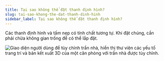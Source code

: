 ```yaml
---
title: Tại sao không thể đặt thanh định hình?
slug: tai-sao-khong-the-dat-thanh-dinh-hinh
sidebar_label: Tại sao không thể đặt thanh định hình?
---
```


Các thanh định hình và tấm nẹp có tính chất tương tự. Khi đặt chúng, cần phải chừa không gian trống để có thể lắp đặt.

![Giao diện người dùng để tùy chỉnh trần nhà, hiển thị thư viện các yếu tố trang trí và bản kết xuất 3D của một căn phòng với trần nhà được tùy chỉnh.](https://storage.googleapis.com/jegavn_kb/images/0ffa3c45-15bc-4fea-8bc8-d2b378c76e89.png)